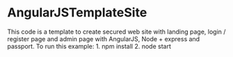 # AngularJSTemplateSite
This code is a template to create secured web site with landing page, login / register page and admin page with AngularJS, Node + express and passport. To run this example: 1. npm install 2. node start
